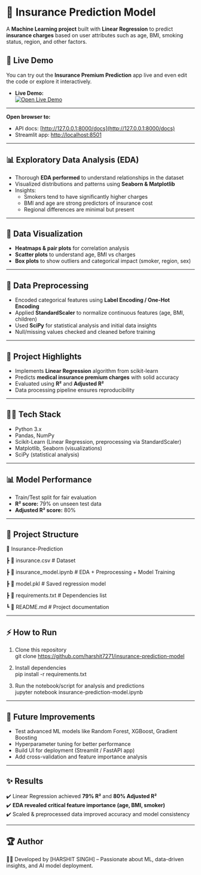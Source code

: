 # 🏥 Insurance Prediction Model  

A **Machine Learning project** built with **Linear Regression** to predict **insurance charges** based on user attributes such as age, BMI, smoking status, region, and other factors.  
## 🚀 Live Demo

You can try out the **Insurance Premium Prediction** app live and even edit the code or explore it interactively.

- **Live Demo:**  
  [![Open Live Demo](https://img.shields.io/badge/Live-Demo-blue?style=for-the-badge&logo=streamlit)](https://insurance-prediction-model-y4xggsjhsnqsj2jlddmxjb.streamlit.app/)
---
**Open browser to:**
- API docs: [http://127.0.0.1:8000/docs](http://127.0.0.1:8000/docs)
- Streamlit app: [http://localhost:8501](http://localhost:8501)

---
## 📊 Exploratory Data Analysis (EDA)
- Thorough **EDA performed** to understand relationships in the dataset  
- Visualized distributions and patterns using **Seaborn & Matplotlib**  
- Insights:  
  - Smokers tend to have significantly higher charges  
  - BMI and age are strong predictors of insurance cost  
  - Regional differences are minimal but present  

---

## 🎨 Data Visualization
- **Heatmaps & pair plots** for correlation analysis  
- **Scatter plots** to understand age, BMI vs charges  
- **Box plots** to show outliers and categorical impact (smoker, region, sex)  

---

## 🧹 Data Preprocessing
- Encoded categorical features using **Label Encoding / One-Hot Encoding**  
- Applied **StandardScaler** to normalize continuous features (age, BMI, children)  
- Used **SciPy** for statistical analysis and initial data insights  
- Null/missing values checked and cleaned before training  

---

## 🚀 Project Highlights
- Implements **Linear Regression** algorithm from scikit-learn  
- Predicts  **medical insurance premium charges** with solid accuracy  
- Evaluated using **R²** and **Adjusted R²**  
- Data processing pipeline ensures reproducibility  

---

## 🧑‍💻 Tech Stack
- Python 3.x  
- Pandas, NumPy  
- Scikit-Learn (Linear Regression, preprocessing via StandardScaler)  
- Matplotlib, Seaborn (visualizations)  
- SciPy (statistical analysis)  

---

## 📊 Model Performance
- Train/Test split for fair evaluation  
- **R² score:** 79% on unseen test data  
- **Adjusted R² score:** 80%  

---

## 📂 Project Structure
📁 Insurance-Prediction

┣ 📄 insurance.csv # Dataset

┣ 📄 insurance_model.ipynb # EDA + Preprocessing + Model Training

┣ 📄 model.pkl # Saved regression model

┣ 📄 requirements.txt # Dependencies list

┗ 📄 README.md # Project documentation


---

## ⚡ How to Run
1. Clone this repository  
git clone https://github.com/harshit7271/insurance-prediction-model


2. Install dependencies  
pip install -r requirements.txt


3. Run the notebook/script for analysis and predictions  
jupyter notebook insurance-prediction-model.ipynb


---

## 📌 Future Improvements
- Test advanced ML models like Random Forest, XGBoost, Gradient Boosting  
- Hyperparameter tuning for better performance  
- Build UI for deployment (Streamlit / FastAPI app)  
- Add cross-validation and feature importance analysis  

---

## ✨ Results
✔️ Linear Regression achieved **79% R²** and **80% Adjusted R²**  
✔️ **EDA revealed critical feature importance (age, BMI, smoker)**  
✔️ Scaled & preprocessed data improved accuracy and model consistency  

---

## 🏆 Author
👨‍💻 Developed by [HARSHIT SINGH] – Passionate about ML, data-driven insights, and AI model deployment.  

